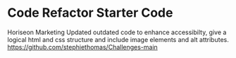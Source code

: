 # Code Refactor Starter Code
Horiseon Marketing
Updated outdated code to enhance accessibilty, give a logical html and css structure and include image elements and alt attributes. 
https://github.com/stephiethomas/Challenges-main
